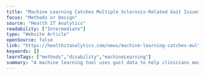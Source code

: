 ```yaml
---
title: "Machine Learning Catches Multiple Sclerosis-Related Gait Issues"
focus: "Methods or Design"
source: "Health IT Analytics"
readability: ["Intermediate"]
type: "Website Article"
openSource: false
link: "https://healthitanalytics.com/news/machine-learning-catches-multiple-sclerosis-related-gait-issues"
keywords: []
learnTags: ["methods","disability","machineLearning"]
summary: "A machine learning tool uses gait data to help clinicians monitor the progression of walking problems related to multiple sclerosis.  "
---
```

